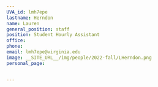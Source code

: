 ```yaml
---
UVA_id: lmh7epe
lastname: Herndon
name: Lauren
general_position: staff
position: Student Hourly Assistant
office: 
phone: 
email: lmh7epe@virginia.edu
image: __SITE_URL__/img/people/2022-fall/LHerndon.png
personal_page:


---
```

